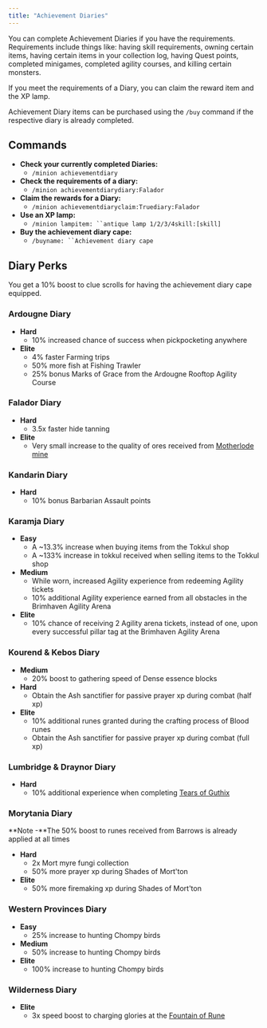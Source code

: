 ```yaml
---
title: "Achievement Diaries"
---
```


You can complete Achievement Diaries if you have the requirements. Requirements include things like: having skill requirements, owning certain items, having certain items in your collection log, having Quest points, completed minigames, completed agility courses, and killing certain monsters.

If you meet the requirements of a Diary, you can claim the reward item and the XP lamp.

Achievement Diary items can be purchased using the `/buy` command if the respective diary is already completed.

## Commands

- **Check your currently completed Diaries:**
  - `/minion achievementdiary`
- **Check the requirements of a diary:**
  - `/minion achievementdiarydiary:Falador`
- **Claim the rewards for a Diary:**
  - `/minion achievementdiaryclaim:Truediary:Falador`
- **Use an XP lamp:**
  - `/minion lampitem: ``antique lamp 1/2/3/4skill:[skill]`
- **Buy the achievement diary cape:**
  - `/buyname: ``Achievement diary cape`

## Diary Perks

You get a 10% boost to clue scrolls for having the achievement diary cape equipped.

### Ardougne Diary

- **Hard**
  - 10% increased chance of success when pickpocketing anywhere
- **Elite**
  - 4% faster Farming trips
  - 50% more fish at Fishing Trawler
  - 25% bonus Marks of Grace from the Ardougne Rooftop Agility Course

### Falador Diary

- **Hard**
  - 3.5x faster hide tanning
- **Elite**
  - Very small increase to the quality of ores received from [Motherlode mine](../skills/mining/motherlode-mine.md)

### Kandarin Diary

- **Hard**
  - 10% bonus Barbarian Assault points

### Karamja Diary

- **Easy**
  - A \~13.3% increase when buying items from the Tokkul shop
  - A \~133% increase in tokkul received when selling items to the Tokkul shop
- **Medium**
  - While worn, increased Agility experience from redeeming Agility tickets
  - 10% additional Agility experience earned from all obstacles in the Brimhaven Agility Arena
- **Elite**
  - 10% chance of receiving 2 Agility arena tickets, instead of one, upon every successful pillar tag at the Brimhaven Agility Arena

### Kourend & Kebos Diary

- **Medium**
  - 20% boost to gathering speed of Dense essence blocks
- **Hard**
  - Obtain the Ash sanctifier for passive prayer xp during combat (half xp)
- **Elite**
  - 10% additional runes granted during the crafting process of Blood runes
  - Obtain the Ash sanctifier for passive prayer xp during combat (full xp)

### Lumbridge & Draynor Diary

- **Hard**
  - 10% additional experience when completing [Tears of Guthix](https://wiki.oldschool.gg/miscellaneous/tears-of-guthix)

### Morytania Diary

**Note -**The 50% boost to runes received from Barrows is already applied at all times

- **Hard**
  - 2x Mort myre fungi collection
  - 50% more prayer xp during Shades of Mort'ton
- **Elite**
  - 50% more firemaking xp during Shades of Mort'ton

### Western Provinces Diary

- **Easy**
  - 25% increase to hunting Chompy birds
- **Medium**
  - 50% increase to hunting Chompy birds
- **Elite**
  - 100% increase to hunting Chompy birds

### Wilderness Diary

- **Elite**
  - 3x speed boost to charging glories at the [Fountain of Rune](https://wiki.oldschool.gg/skills/magic/fountain-of-rune)
